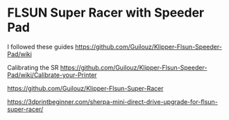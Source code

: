 # FLSUN Super Racer with Speeder Pad

I followed these guides https://github.com/Guilouz/Klipper-Flsun-Speeder-Pad/wiki

Calibrating the SR https://github.com/Guilouz/Klipper-Flsun-Speeder-Pad/wiki/Calibrate-your-Printer

https://github.com/Guilouz/Klipper-Flsun-Super-Racer

https://3dprintbeginner.com/sherpa-mini-direct-drive-upgrade-for-flsun-super-racer/
